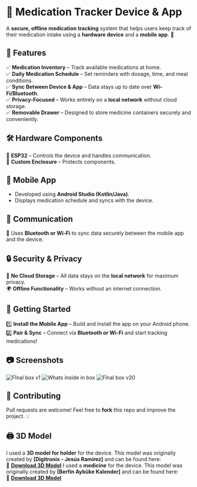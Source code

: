 # 💊 Medication Tracker Device & App  

A **secure, offline medication tracking** system that helps users keep track of their medication intake using a **hardware device** and a **mobile app**. 🚀  

## 📌 Features  
✅ **Medication Inventory** – Track available medications at home.  
✅ **Daily Medication Schedule** – Set reminders with dosage, time, and meal conditions.  
✅ **Sync Between Device & App** – Data stays up to date over **Wi-Fi/Bluetooth**.  
✅ **Privacy-Focused** – Works entirely on a **local network** without cloud storage.  
✅ **Removable Drawer** – Designed to store medicine containers securely and conveniently. 

## 🛠 Hardware Components  
🔹 **ESP32** – Controls the device and handles communication.  
🔹 **Custom Enclosure** – Protects components.  

## 📱 Mobile App  
- Developed using **Android Studio (Kotlin/Java)**.  
- Displays medication schedule and syncs with the device.  

## 🔗 Communication  
📡 Uses **Bluetooth or Wi-Fi** to sync data securely between the mobile app and the device.  

## 🔒 Security & Privacy  
🛑 **No Cloud Storage** – All data stays on the **local network** for maximum privacy.  
🌍 **Offline Functionality** – Works without an internet connection.  

## 🚀 Getting Started  
1️⃣ **Install the Mobile App** – Build and install the app on your Android phone.  
2️⃣ **Pair & Sync** – Connect via **Bluetooth or Wi-Fi** and start tracking medications!  

## 📷 Screenshots
![Fİnal box v1](https://github.com/user-attachments/assets/6cd3ead2-dc39-4288-abbd-6a1b01776536)
![Whats inside in box](https://github.com/user-attachments/assets/6be57038-ead9-4887-ad57-220e9e17c60b)
![Fİnal box v20](https://github.com/user-attachments/assets/ea1840d6-6850-4cb2-815d-144177a8102a)




## 🤝 Contributing  
Pull requests are welcome! Feel free to **fork** this repo and improve the project. 💡  

## 🖨️ 3D Model  
I used a **3D model for holder** for the device. This model was originally created by **[Digitronix - Jesús Ramírez]** and can be found here:  
📌 **[Download 3D Model](https://grabcad.com/library/base-de-pruebas-sensor-optico-tcrt5000-1)** 
I used a **medicine** for the device. This model was originally created by **[Berfin Aybüke Kalender]** and can be found here:  
📌 **[Download 3D Model](https://grabcad.com/library/medicine-1)** 
